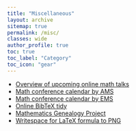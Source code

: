 ```yaml
---
title: "Miscellaneous"
layout: archive
sitemap: true
permalink: /misc/
classes: wide
author_profile: true
toc: true
toc_label: "Category"
toc_icon: "gear"
---
```



<ul style="padding-left: 20px;">
    <li><a href="https://researchseminars.org/">Overview of upcoming online math talks</a></li>
    <li><a href="https://www.ams.org/meetings/calendar/mathcal">Math conference calendar by AMS</a></li>
    <li><a href="https://euromathsoc.org/events">Math conference calendar by EMS</a></li>
    <li><a href="https://flamingtempura.github.io/bibtex-tidy/">Online BibTeX tidy</a></li>
    <li><a href="https://www.genealogy.math.ndsu.nodak.edu/">Mathematics Genealogy Project</a></li>
    <li><a href="https://www.writespace.app/">Writespace for LaTeX formula to PNG</a></li>
</ul>

